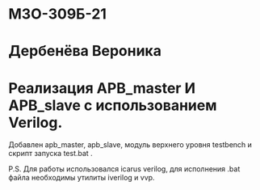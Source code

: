 # М3О-309Б-21
# Дербенёва Вероника
# Реализация APB_master И APB_slave с использованием Verilog.
Добавлен apb_master, apb_slave, модуль верхнего уровня testbench и скрипт запуска test.bat .

P.S. Для работы использовался icarus verilog, для исполнения .bat файла необходимы утилиты iverilog и vvp.
